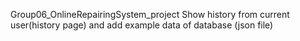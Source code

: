 Group06_OnlineRepairingSystem_project 
Show history from current user(history page) and add example data of database (json file)
